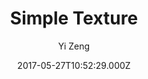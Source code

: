 ---
title: Simple Texture
github: https://github.com/yizeng/jekyll-theme-simple-texture
demo: https://yizeng.github.io/jekyll-theme-simple-texture/
author: Yi Zeng
ssg:
  - Jekyll
cms:
  - No Cms
date: 2017-05-27T10:52:29.000Z
description: A gem-based responsive simple texture styled Jekyll theme.
stale: false
---